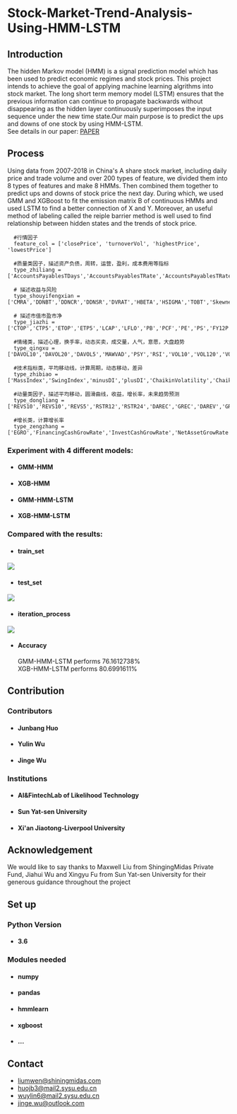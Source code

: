 # Stock-Market-Trend-Analysis-Using-HMM-LSTM
## Introduction

The hidden Markov model (HMM) is a signal prediction model which has been used to predict economic regimes and stock prices. This project intends to achieve the goal of applying machine learning algrithms into stock market. The long short term memory model (LSTM) ensures that the previous information can continue to propagate backwards without disappearing as the hidden layer continuously superimposes the input sequence under the new time state.Our main purpose is to predict the ups and downs of one stock by using HMM-LSTM.<br> 
See details in our paper: [PAPER](https://github.com/JINGEWU/Stock-Market-Trend-Analysis-Using-HMM-LSTM/raw/master/PAPER/paper.pdf)

## Process
 
Using data from 2007-2018 in China's A share stock market, including daily price and trade volume and over 200 types of feature, we divided them into 8 types of features and make 8 HMMs. Then combined them together to predict ups and downs of stock price the next day. During which, we used GMM and XGBoost to fit the emission matrix B of continuous HMMs and used LSTM to find a better connection of X and Y. Moreover, an useful method of labeling called the reiple barrier method is well used to find relationship between hidden states and the trends of stock price.<br>
 
 ```
   #行情因子
   feature_col = ['closePrice', 'turnoverVol', 'highestPrice', 'lowestPrice']
   
   #质量类因子，描述资产负债，周转，运营，盈利，成本费用等指标
   type_zhiliang = ['AccountsPayablesTDays','AccountsPayablesTRate','AccountsPayablesTRate','ARTDays','ARTDays','ARTDays','BLEV',',BondsPayableToAsset','BondsPayableToAsset','CashRateOfSales','CashToCurrentLiability','CurrentAssetsRatio','CurrentRatio','DebtEquityRatio','DebtEquityRatio','DebtsAssetRatio','EBITToTOR','EquityFixedAssetRatio','EquityToAsset','EquityTRate','FinancialExpenseRate','FixAssetRatio','FixedAssetsTRate','GrossIncomeRatio','IntangibleAssetRatio','InventoryTDays','InventoryTRate','LongDebtToAsset','LongDebtToWorkingCapital','LongTermDebtToAsset','MLEV','NetProfitRatio','NOCFToOperatingNI','NonCurrentAssetsRatio','NPToTOR','OperatingExpenseRate','OperatingProfitRatio','OperatingProfitToTOR','OperCashInToCurrentLiability','QuickRatio','ROA','ROA5','ROE','ROE5','SalesCostRatio','SaleServiceCashToOR','TaxRatio','TotalAssetsTRate','TotalProfitCostRatio','CFO2EV','ACCA','DEGM']
    
   # 描述收益与风险
   type_shouyifengxian = ['CMRA','DDNBT','DDNCR','DDNSR','DVRAT','HBETA','HSIGMA','TOBT','Skewness','BackwardADJ']
    
   # 描述市值市盈市净
   type_jiazhi = ['CTOP','CTP5','ETOP','ETP5','LCAP','LFLO','PB','PCF','PE','PS','FY12P','SFY12P','TA2EV','ASSI']
    
   #情绪类，描述心理，换手率，动态买卖，成交量，人气，意愿，大盘趋势
   type_qingxu = ['DAVOL10','DAVOL20','DAVOL5','MAWVAD','PSY','RSI','VOL10','VOL120','VOL20','VOL240','VOL5','VOL60','WVAD','ADTM','ATR14','QTR6','SBM','STM','OBV','OBV6','TVMA20','TVMA6','TVSTD20','TVSTD6','VDEA','VDIFF','VEMA10','WEMA12','VEMA26','VEMA5','VMACD','VOSC','VR','VROC12','VROC6','VSTD10','VSTD20','ACD6','ACD20','AR','BR','ARBR','NVI','PVI','JDQS20','KlingerOscillator','MoneyFlow20','Volatility']
    
   #技术指标类，平均移动线，计算周期，动态移动，差异
   type_zhibiao = ['MassIndex','SwingIndex','minusDI','plusDI','ChaikinVolatility','ChaikinOscillator','DownRVI','BollUp','BollDown','DHILO','EMA10','EMA120','EMA20','EMA5','EMA60','EA10','EA120','EA20','EA5','EA60','MFI','ILLIQUIDITY','MACD','KDJ_K','KDJ_D','KDJ_J','UpRVI','RVI','DBCD','ASI','EMV12','EMV6','ADX','ADXR','MTM','MTMMA','UOS','EMA12','EMA26','BBI','TEMA10','Ulcer10','Hurst','Ulcer5','TEMA5','CR20','Elder','DilutedEPS','EPS']
    
   #动量类因子，描述平均移动，圆滑曲线，收益，增长率，未来趋势预测
   type_dongliang = ['REVS10','REVS10','REVS5','RSTR12','RSTR24','DAREC','GREC','DAREV','GREV','DASREV','GSREV','EARNMOM','FiftyTwoWeekHigh','BIAS10','BIAS20','BIAS5','BIAS60','CCI10''CCI20','CCI5','CCI88','ROC6','ROC20','SRMI','ChandeSD','ChandeSU','CMO','ARC','AD','AD20','AD6','CoppockCurve','Aroon','AroonDown','AroonUp','DEA','DIFF','DDI','DIZ','DIF','PVT','PCT6','PVT12','TRIX5','TRIX10','MA10RegressCoeff12','MA10RegressCoeff6','PLRC6','PLRC12','APBMA','BBIC','MA10Close','BearPower','RC12','RC24']
    
   #增长类，计算增长率
   type_zengzhang = ['EGRO','FinancingCashGrowRate','InvestCashGrowRate','NetAssetGrowRate','NetProfitGrowRate','NPParentCompanyGrowRate','OperatingProfitGrowRate','OperatingRevenueGrowRate','OperCashGrowRate','SUE','TotalAssetGrowRate','TotalProfitGrowRate','REC','FEARNG','FSALESG','SUOI']
 ```
 
### Experiment with 4 different models: <br>
 
 * #### GMM-HMM <br>
 * #### XGB-HMM <br>
 * #### GMM-HMM-LSTM <br>
 * #### XGB-HMM-LSTM <br>
 
 ### Compared with the results: <br>

* #### train_set

![](https://github.com/JINGEWU/Stock-Market-Trend-Analysis-Using-HMM-LSTM/raw/master/FIGURE/train1.jpg)  

* #### test_set

![](https://github.com/JINGEWU/Stock-Market-Trend-Analysis-Using-HMM-LSTM/raw/master/FIGURE/test1.jpg)  

* #### iteration_process

![](https://github.com/JINGEWU/Stock-Market-Trend-Analysis-Using-HMM-LSTM/raw/master/FIGURE/best_iter.png)  

* #### Accuracy
   GMM-HMM-LSTM performs 76.1612738% <br>
   XGB-HMM-LSTM performs 80.6991611% <br>

## Contribution

### Contributors

* #### Junbang Huo
* #### Yulin Wu
* #### Jinge Wu

### Institutions

* #### AI&FintechLab of Likelihood Technology
* #### Sun Yat-sen University
* #### Xi'an Jiaotong-Liverpool University

## Acknowledgement

We would like to say thanks to Maxwell Liu from ShingingMidas Private Fund, Jiahui Wu and Xingyu Fu from Sun Yat-sen University for their generous guidance throughout the project

## Set up

### Python Version

* #### 3.6

### Modules needed

* #### numpy
* #### pandas
* #### hmmlearn
* #### xgboost
* #### ...

## Contact
* liumwen@shiningmidas.com
* huojb3@mail2.sysu.edu.cn
* wuylin6@mail2.sysu.edu.cn
* jinge.wu@outlook.com
